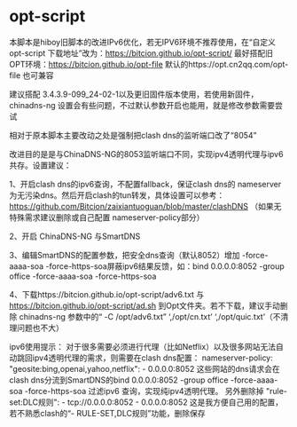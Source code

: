 # opt-script
本脚本是hiboy旧脚本的改进IPv6优化，若无IPV6环境不推荐使用，在“自定义 opt-script 下载地址”改为：https://bitcion.github.io/opt-script/     最好搭配旧OPT环境：https://bitcion.github.io/opt-file 默认的https://opt.cn2qq.com/opt-file 也可兼容

建议搭配	3.4.3.9-099_24-02-1以及更旧固件版本使用，若使用新固件，chinadns-ng 设置会有些问题，不过默认参数开启也能用，就是修改参数需要尝试

相对于原本脚本主要改动之处是强制把clash dns的监听端口改了“8054”

改进目的是是与ChinaDNS-NG的8053监听端口不同，实现ipv4透明代理与ipv6共存。设置建议：

1、开启clash dns的ipv6查询，不配置fallback，保证clash dns的  nameserver为无污染dns。然后开启clash的tun转发，具体设置可以参考：https://github.com/Bitcion/zaixiantuoguan/blob/master/clashDNS   （如果无特殊需求建议删除或自己配置  nameserver-policy部分）

2、开启 ChinaDNS-NG 与SmartDNS

3、编辑SmartDNS的配置参数，把安全dns查询（默认8052）增加 -force-aaaa-soa -force-https-soa屏蔽ipv6结果反馈，如：bind 0.0.0.0:8052 -group office -force-aaaa-soa -force-https-soa

4、下载https://bitcion.github.io/opt-script/adv6.txt 与 https://bitcion.github.io/opt-script/ad.sh 到Opt文件夹。若不下载，建议手动删除 chinadns-ng 参数中的“ -C /opt/adv6.txt” ‘,/opt/cn.txt’ ‘,/opt/quic.txt’（不清理问题也不大）



ipv6使用提示：
对于很多需要必须进行代理（比如Netflix）以及很多网站无法自动跳回ipv4透明代理的需求，则需要在clash dns配置：
  nameserver-policy:
       "geosite:bing,openai,yahoo,netflix": 
             - 0.0.0.0:8052
这些网站的dns请求会在clash dns分流到SmartDNS的bind 0.0.0.0:8052 -group office -force-aaaa-soa -force-https-soa 过滤ipv6 查询，实现纯ipv4透明代理。
另外删除掉    "rule-set:DLC规则": 
      - tcp://0.0.0.0:8052 
      - 0.0.0.0:8052 这是我方便自己用的配置，若不熟悉clash的“- RULE-SET,DLC规则”功能，删除保存

